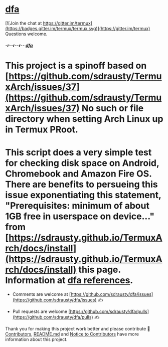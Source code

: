 # [dfa](https://github.com/sdrausty/dfa)

[![Join the chat at https://gitter.im/termux](https://badges.gitter.im/termux/termux.svg)](https://gitter.im/termux)  Questions welcome.   
##### -r--r--r-- [dfa](https://raw.githubusercontent.com/sdrausty/dfa/master/dfa)

# This project is a spinoff based on [https://github.com/sdrausty/TermuxArch/issues/37](https://github.com/sdrausty/TermuxArch/issues/37) No such or file directory when setting Arch Linux up in Termux PRoot.
# This script does a very simple test for checking disk space on Android, Chromebook and Amazon Fire OS.  There are benefits to persueing this issue exponentiating this statement, "Prerequisites: minimum of about 1GB free in userspace on device..." from [https://sdrausty.github.io/TermuxArch/docs/install](https://sdrausty.github.io/TermuxArch/docs/install) this page.  Information at [dfa references](dfarefs).

* Comments are welcome at [https://github.com/sdrausty/dfa/issues](https://github.com/sdrausty/dfa/issues) ✍ 

* Pull requests are welcome [https://github.com/sdrausty/dfa/pulls](https://github.com/sdrausty/dfa/pulls) ✍ 

Thank you for making this project work better and please contribute 🔆  [Contributors](CONTRIBUTORS), [README.md](https://raw.githubusercontent.com/sdrausty/dfa/master/README.md) and [Notice to Contributors](NOTICE) have more information about this project.


